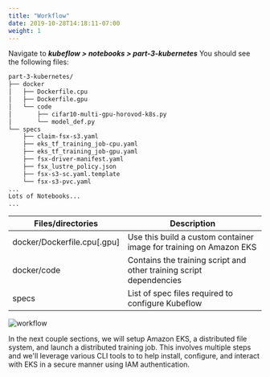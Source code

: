```yaml
---
title: "Workflow"
date: 2019-10-28T14:18:11-07:00
weight: 1
---
```


Navigate to
***kubeflow > notebooks > part-3-kubernetes***
You should see the following files:

```bash
part-3-kubernetes/
├── docker
│   ├── Dockerfile.cpu
│   ├── Dockerfile.gpu
│   └── code
│       ├── cifar10-multi-gpu-horovod-k8s.py
│       └── model_def.py
└── specs
    ├── claim-fsx-s3.yaml
    ├── eks_tf_training_job-cpu.yaml
    ├── eks_tf_training_job-gpu.yaml
    ├── fsx-driver-manifest.yaml
    ├── fsx_lustre_policy.json
    ├── fsx-s3-sc.yaml.template
    └── fsx-s3-pvc.yaml
... 
Lots of Notebooks...
...

```

|Files/directories|Description|
|-----|-----|
|docker/Dockerfile.cpu[.gpu] | Use this build a custom container image for training on Amazon EKS|
|docker/code|Contains the training script and other training script dependencies|
|specs|List of spec files required to configure Kubeflow|

![workflow](/images/eks/workflow.png)

In the next couple sections, we will setup Amazon EKS, a distributed file system, and launch a distributed training job. This involves multiple steps and we'll leverage various CLI tools to to help install, configure, and interact with EKS in a secure manner using IAM authentication.
